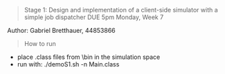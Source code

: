 > Stage 1: Design and implementation of a client-side simulator with a simple job dispatcher
DUE 5pm Monday, Week 7

Author: Gabriel Bretthauer, 44853866

> How to run
- place .class files from \bin in the simulation space
- run with: ./demoS1.sh -n Main.class